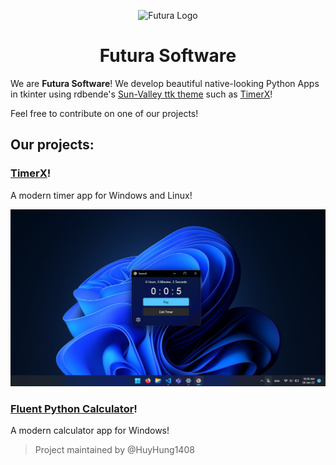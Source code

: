 <p align="center">
    <img alt="Futura Logo" src="https://avatars.githubusercontent.com/u/97777018?s=96&v=4" width="100px" />
    <h1 align="center">Futura Software</h1>
</p>

We are **Futura Software**! We develop beautiful native-looking Python Apps in tkinter using rdbende's [Sun-Valley ttk theme](https://github.com/rdbende/sun-valley-ttk-theme) such as [TimerX](https://github.com/futura-py/TimerX)!

Feel free to contribute on one of our projects!

## Our projects:

### [TimerX](https://github.com/futura-py/TimerX)!

A modern timer app for Windows and Linux!

![img](https://raw.githubusercontent.com/Futura-Py/TimerX/master/assets/readme/dark.png)

### [Fluent Python Calculator](https://github.com/Futura-Py/Fluent-Python-Calculator)!

A modern calculator app for Windows!

> Project maintained by @HuyHung1408
